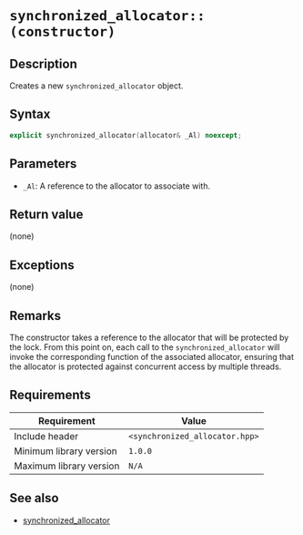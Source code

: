# `synchronized_allocator::(constructor)`

## Description

Creates a new `synchronized_allocator` object.

## Syntax

```cpp
explicit synchronized_allocator(allocator& _Al) noexcept;
```

## Parameters

- `_Al`: A reference to the allocator to associate with.

## Return value

(none)

## Exceptions

(none)

## Remarks

The constructor takes a reference to the allocator that will be protected by the lock. From this point on, each call to the 
`synchronized_allocator` will invoke the corresponding function of the associated allocator, ensuring that the allocator is protected 
against concurrent access by multiple threads.

## Requirements

| Requirement             | Value                          |
|-------------------------|--------------------------------|
| Include header          | `<synchronized_allocator.hpp>` |
| Minimum library version | `1.0.0`                        |
| Maximum library version | `N/A`                          |

## See also

- [synchronized_allocator](synchronized_allocator.md)